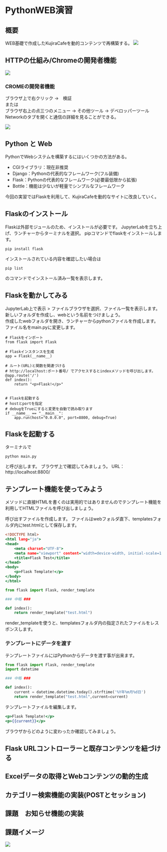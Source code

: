 # PythonWEB演習

## 概要
WEB基礎で作成したKujiraCafeを動的コンテンツで再構築する。
<img src="images/kujiracafe.png">

## HTTPの仕組み/Chromeの開発者機能
<img src="images/webの仕組み.png">

### CROMEの開発者機能
ブラウザ上で右クリック ->　検証  
または  
ブラウザ右上の点三つのメニュー -> その他ツール -> デベロッパーツール
Networkのタブを開くと通信の詳細を見ることができる。

<img src="images/networktab.png">

## Python と Web
PythonでWebシステムを構築するにはいくつかの方法がある。
- CGIライブラリ：現在非推奨
- Django：Pythonの代表的なフレームワーク(フル装備)
- Flask：Pythonの代表的なフレームワーク(必要最低限から拡張)
- Bottle：機能は少ないが軽量でシンプルなフレームワーク

今回の実習ではFlaskを利用して、KujiraCafeを動的なサイトに改良していく。

## Flaskのインストール
Flaskは外部モジュールのため、インストールが必要です。
JupyterLabを立ち上げ、ランチャーからターミナルを選択。
pipコマンドでflaskをインストールします。
```
pip install flask
```
インストールされている内容を確認したい場合は
```
pip list
```
のコマンドでインストール済み一覧を表示します。

## Flaskを動かしてみる
JupyterLab上で表示 > ファイルブラウザを選択、ファイル一覧を表示します。  
新しいフォルダを作成し、webという名前をつけましょう。  
作成したwebフォルダを開き、ランチャーからpythonファイルを作成します。  
ファイル名をmain.pyに変更します。  
```
# Flaskをインポート
from flask import Flask

# Flaskインスタンスを生成
app = Flask(__name__)

# ルート(URL)と関数を関連づける
# http://localhost:ポート番号/ でアクセスするとindexメソッドを呼び出します。
@app.route('/')
def index():
    return "<p>Flask!</p>"


# Flaskを起動する
# hostとportを指定
# debugをTrueにすると変更を自動で読み取ります
if __name__ == "__main__":
    app.run(host="0.0.0.0", port=8800, debug=True)
```

## Flaskを起動する
ターミナルで
```
python main.py
```
と呼び出します。
ブラウザ上で確認してみましょう。
URL：http://localhost:8800/

## テンプレート機能を使ってみよう
メソッドに直接HTMLを書くのは実用的ではありませんのでテンプレート機能を利用してHTMLファイルを呼び出しましょう。

呼び出すファイルを作成します。
ファイルはwebフォルダ直下、templatesフォルダ内にtest.htmlとして保存します。
```html:test.html
<!DOCTYPE html>
<html lang="ja">
<head>
    <meta charset="UTF-8">
    <meta name="viewport" content="width=device-width, initial-scale=1.0">
    <title>Flask Test</title>
</head>
<body>
    <p>Flask Template!</p>
</body>
</html>
```

```python:main.py
from flask import Flask, render_template

### 中略 ###

def index():
    return render_template("test.html")

```
render_templateを使うと、templatesフォルダ内の指定されたファイルをレスポンスします。

### テンプレートにデータを渡す
テンプレートファイルにはPythonからデータを渡す事が出来ます。

```python:main.py
from flask import Flask, render_template
import datetime

### 中略 ###

def index():
    current = datetime.datetime.today().strftime('%Y年%m月%d日')
    return render_template("test.html",current=current)
```
テンプレートファイルを編集します。

```html:test.html
<p>Flask Template!</p>
<p>{{current}}</p>
```

ブラウザからどのように変わったか確認してみましょう。

## Flask URLコントローラーと既存コンテンツを紐づける

## Excelデータの取得とWebコンテンツの動的生成

## カテゴリー検索機能の実装(POSTとセッション)

## 課題　お知らせ機能の実装

## 課題イメージ
  
<img src="images/kujiracafe.png">